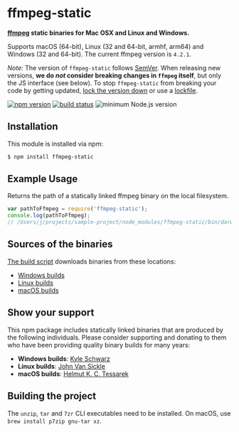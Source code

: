 # ffmpeg-static

**[ffmpeg](https://ffmpeg.org) static binaries for Mac OSX and Linux and Windows.**

Supports macOS (64-bit), Linux (32 and 64-bit, armhf, arm64) and Windows (32 and 64-bit). The current ffmpeg version is `4.2.1`.

*Note:* The version of `ffmpeg-static` follows [SemVer](http://semver.org). When releasing new versions, **we do *not* consider breaking changes in `ffmpeg` itself**, but only the JS interface (see below). To stop `ffmpeg-static` from breaking your code by getting updated, [lock the version down](https://docs.npmjs.com/files/package.json#dependencies) or use a [lockfile](https://docs.npmjs.com/files/package-lock.json).

[![npm version](https://img.shields.io/npm/v/ffmpeg-static.svg)](https://www.npmjs.com/package/ffmpeg-static)
[![build status](https://travis-ci.org/eugeneware/ffmpeg-static.svg?branch=master)](http://travis-ci.org/eugeneware/ffmpeg-static)
![minimum Node.js version](https://img.shields.io/node/v/ffmpeg-static.svg)

## Installation

This module is installed via npm:

``` bash
$ npm install ffmpeg-static
```

## Example Usage

Returns the path of a statically linked ffmpeg binary on the local filesystem.

``` js
var pathToFfmpeg = require('ffmpeg-static');
console.log(pathToFfmpeg);
// /Users/j/projects/sample-project/node_modules/ffmpeg-static/bin/darwin/x64/ffmpeg
```

## Sources of the binaries

[The build script](build/index.sh) downloads binaries from these locations:

- [Windows builds](https://ffmpeg.zeranoe.com/builds/win64/static/)
- [Linux builds](https://johnvansickle.com/ffmpeg/)
- [macOS builds](https://evermeet.cx/pub/ffmpeg/)

## Show your support

This npm package includes statically linked binaries that are produced by the following individuals. Please consider supporting and donating to them who have been providing quality binary builds for many years:

- **Windows builds**: [Kyle Schwarz](https://ffmpeg.zeranoe.com/builds/)
- **Linux builds**: [John Van Sickle](https://www.johnvansickle.com/ffmpeg/)
- **macOS builds**: [Helmut K. C. Tessarek](https://evermeet.cx/ffmpeg/#donations)

## Building the project

The `unzip`, `tar` and `7zr` CLI executables need to be installed. On macOS, use `brew install p7zip gnu-tar xz`.
